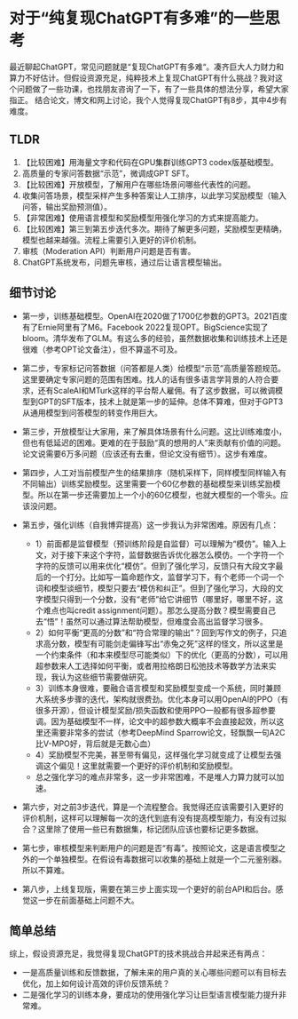 # 对于“纯复现ChatGPT有多难”的一些思考

最近聊起ChatGPT，常见问题就是“复现ChatGPT有多难“。凑齐巨大人力财力和算力不好估计。但假设资源充足，纯粹技术上复现ChatGPT有什么挑战？我对这个问题做了一些功课，也找朋友咨询了一下，有了一些具体的想法分享，希望大家指正。 结合论文，博文和网上讨论，我个人觉得复现ChatGPT有8步，其中4步有难度。

## TLDR
1. 【比较困难】用海量文字和代码在GPU集群训练GPT3 codex版基础模型。
2. 高质量的专家问答数据“示范”，微调成GPT SFT。
3. 【比较困难】开放模型，了解用户在哪些场景问哪些代表性的问题。
4. 收集问答场景，模型采样产生多种答案让人工排序，以此学习奖励模型（输入问答，输出奖励预测值）。
5. 【非常困难】使用语言模型和奖励模型用强化学习的方式来提高能力。
6. 【比较困难】第三到第五步迭代多次。期待了解更多问题，奖励模型更精确，模型也越来越强。流程上需要引入更好的评价机制。
7. 审核（Moderation API）判断用户问题是否有害。
8. ChatGPT系统发布，问题先审核，通过后让语言模型输出。


## 细节讨论
- 第一步，训练基础模型。OpenAI在2020做了1700亿参数的GPT3。2021百度有了Ernie阿里有了M6。Facebook 2022复现OPT。BigScience实现了bloom。清华发布了GLM。有这么多的经验，虽然数据收集和训练技术上还是很难（参考OPT论文备注），但不算遥不可及。

- 第二步，专家标记问答数据（问答都是人类）给模型“示范”高质量答题规范。这里要确定专家问题的范围有困难。找人的话有很多语言学背景的人符合要求，还有ScaleAI和MTurk这样的平台帮人雇佣。有了这步数据，可以微调模型到GPT的SFT版本，技术上就是第一步的延伸。总体不算难，但对于GPT3从通用模型到问答模型的转变作用巨大。

- 第三步，开放模型让大家用，来了解具体场景有什么问题。这比训练难度小，但也有低延迟的困难。更难的在于鼓励“真的想用的人”来贡献有价值的问题。论文说需要6万多问题（应该还有去重，但论文没有细节）。这步有难度。

- 第四步，人工对当前模型产生的结果排序（随机采样下，同样模型同样输入有不同输出）训练奖励模型。这里需要一个60亿参数的基础模型来训练奖励模型。所以在第一步还需要加上一个小的60亿模型，也就大模型的一个零头。应该没问题。

- 第五步，强化训练（自我博弈提高）这一步我认为非常困难。原因有几点：
  - 1）前面都是监督模型（预训练阶段是自监督）可以理解为“模仿”。输入上文，对于接下来这个字符，监督数据告诉优化器怎么模仿。一个字符一个字符的反馈可以用来优化“模仿”。但到了强化学习，反馈只有大段文字最后的一个打分。比如写一篇命题作文，监督学习下，有个老师一个词一个词和模型谈细节，模型只要去“模仿和纠正”。但到了强化学习，大段的文字模型只得到一个分数，没有“老师”给它讲细节（哪里好，哪里不好，这个难点也叫credit assignment问题）。那怎么提高分数？模型需要自己去“悟”！虽然可以通过算法帮助模型，但难度会高出监督学习很多。
  - 2）如何平衡“更高的分数”和“符合常理的输出”？回到写作文的例子，只追求高分数，模型有可能剑走偏锋写出“赤兔之死”这样的怪文，所以这里是一个约束条件（和本来模型尽可能类似）下的优化（更高的分数），可以用超参数来人工选择如何平衡，或者用拉格朗日松弛技术等数学方法来实现，我认为这些细节需要做研究。
  - 3）训练本身很难，要融合语言模型和奖励模型变成一个系统，同时兼顾大系统多步骤的迭代，架构就很费劲。优化本身可以用OpenAI的PPO（有很多开源），但设计模型奖励/损失函数和使用PPO一般都有很多超参要调。因为基础模型不一样，论文中的超参数大概率不会直接起效，所以这里还需要非常多的尝试（参考DeepMind Sparrow论文，轻飘飘一句A2C比V-MPO好，背后就是无数心血）
  - 4）奖励模型不完美，甚至带有偏见，这样强化学习就变成了让模型去强调这个偏见！这里就需要一个更好的评价机制和奖励模型。
  - 总之强化学习的难点非常多，这一步非常困难，不是堆人力算力就可以加速。

- 第六步，对之前3步迭代，算是一个流程整合。我觉得还应该需要引入更好的评价机制，这样可以理解每一次的迭代到底有没有提高模型能力，有没有过拟合？这里除了使用一些已有数据集，标记团队应该也要标记更多数据。

- 第七步，审核模型来判断用户的问题是否“有毒”。按照论文，这是语言模型之外的一个单独模型。在假设有毒数据可以收集的基础上就是一个二元鉴别器。所以不算难。

- 第八步，上线复现版，需要在第三步上面实现一个更好的前台API和后台。感觉这一步在前面基础上问题不大。


## 简单总结
综上，假设资源充足，我觉得复现ChatGPT的技术挑战合并起来还有两点：
- 一是高质量训练和反馈数据，了解未来的用户真的关心哪些问题可以有目标去优化，加上如何设计高效的评价反馈系统？
- 二是强化学习的训练本身，要成功的使用强化学习让巨型语言模型能力提升非常难。
